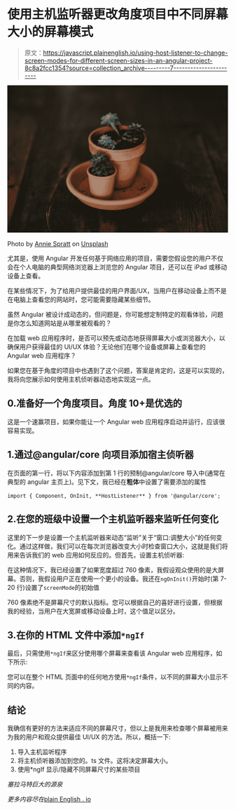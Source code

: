 # 使用主机监听器更改角度项目中不同屏幕大小的屏幕模式

> 原文：<https://javascript.plainenglish.io/using-host-listener-to-change-screen-modes-for-different-screen-sizes-in-an-angular-project-8c8a2fcc1354?source=collection_archive---------7----------------------->

![](img/1d918ffbd4754a8fe42abf9682d78239.png)

Photo by [Annie Spratt](https://unsplash.com/@anniespratt?utm_source=medium&utm_medium=referral) on [Unsplash](https://unsplash.com?utm_source=medium&utm_medium=referral)

尤其是，使用 Angular 开发任何基于网络应用的项目，需要您假设您的用户不仅会在个人电脑的典型网络浏览器上浏览您的 Angular 项目，还可以在 iPad 或移动设备上查看。

在某些情况下，为了给用户提供最佳的用户界面/UX，当用户在移动设备上而不是在电脑上查看您的网站时，您可能需要隐藏某些细节。

虽然 Angular 被设计成动态的，但问题是，你可能想定制特定的观看体验，问题是你怎么知道网站是从哪里被观看的？

在加载 web 应用程序时，是否可以预先或动态地获得屏幕大小或浏览器大小，以确保用户获得最佳的 UI/UX 体验？无论他们在哪个设备或屏幕上查看您的 Angular web 应用程序？

如果您在基于角度的项目中也遇到了这个问题，答案是肯定的，这是可以实现的，我将向您展示如何使用主机侦听器动态地实现这一点。

## 0.准备好一个角度项目。角度 10+是优选的

这是一个速赢项目，如果你能让一个 Angular web 应用程序启动并运行，应该很容易实现。

## 1.通过@angular/core 向项目添加宿主侦听器

在页面的第一行，将以下内容添加到第 1 行的预制@angular/core 导入中(通常在典型的 angular 主页上)。见下文，我已经在**粗体**中设置了需要添加的属性

```
import { Component, OnInit, **HostListener** } from '@angular/core';
```

## 2.在您的班级中设置一个主机监听器来监听任何变化

这里的下一步是设置一个主机监听器来动态“监听”关于“窗口:调整大小”的任何变化。通过这样做，我们可以在每次浏览器改变大小时检查窗口大小，这就是我们将用来告诉我们的 web 应用如何反应的。但首先，设置主机侦听器:

在这种情况下，我已经设置了如果宽度超过 760 像素，我假设观众使用的是大屏幕。否则，我假设用户正在使用一个更小的设备。我还在`ngOnInit()`开始时(第 7-20 行)设置了`screenMode`的初始值

760 像素绝不是屏幕尺寸的默认指标。您可以根据自己的喜好进行设置，但根据我的经验，当用户在大宽屏或移动设备上时，这个值足以区分。

## 3.在你的 HTML 文件中添加`*ngIf`

最后，只需使用`*ngIf`来区分使用哪个屏幕来查看该 Angular web 应用程序，如下所示:

您可以在整个 HTML 页面中的任何地方使用`*ngIf`条件，以不同的屏幕大小显示不同的内容。

## 结论

我确信有更好的方法来适应不同的屏幕尺寸，但以上是我用来检查哪个屏幕被用来为我的用户和观众提供最佳 UI/UX 的方法。所以，概括一下:

1.  导入主机监听程序
2.  将主机侦听器添加到您的。ts 文件。这将决定屏幕大小。
3.  使用*ngIf 显示/隐藏不同屏幕尺寸的某些项目

*塞拉马特巨大的源泉*

*更多内容尽在*[plain English . io](http://plainenglish.io/)
